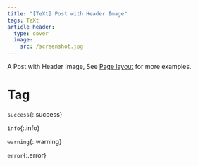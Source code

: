 ```yaml
---
title: "[TeXt] Post with Header Image"
tags: TeXt
article_header:
  type: cover
  image:
    src: /screenshot.jpg
---
```


A Post with Header Image, See [Page layout](https://tianqi.name/jekyll-TeXt-theme/samples.html#page-layout) for more examples.

<!--more-->

# Tag

`success`{:.success}

`info`{:.info}

`warning`{:.warning}

`error`{:.error}

